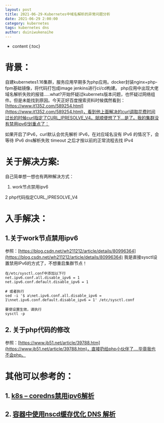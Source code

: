 ```yaml
---
layout: post
title: 2021-06-29-Kubernetes中域名解析的异常问题分析
date: 2021-06-29 2:00:00
category: kubernetes
tags: kubernetes dns
author: duiniwukenaihe
---
```

* content
{:toc}
# 背景：
自建kubernetes1.16集群，服务应用早期多为php应用。docker封装nginx+php-fpm基础镜像，将代码打包成image jenkins进行ci/cd构建。
php应用中出现大佬域名解析失败的报错.....what?开始怀疑过kubernets版本问题，也怀疑过网络组件。但是未能找到原因。今天正好百度搜索资料时候偶然看到：[https://www.it1352.com/589254.html](https://www.it1352.com/589254.html)，看到他上面解决的curl调取花费时间过长的时候curl指定了CURL_IPRESOLVE_V4。就顺便想了下...是了。我的集群没有禁用ipv6!划重点了：
​

如果开启了IPv6，curl默认会优先解析 IPv6，在对应域名没有 IPv6 的情况下，会等待 IPv6 dns解析失败 timeout 之后才按以前的正常流程去找 IPv4
# 关于解决方案:

自己简单想一想也有两种解决方式：

1. work节点禁用ipv6

2 php代码指定CURL_IPRESOLVE_V4
# 入手解决：

## 1.关于work节点禁用ipv6

参照：[https://blog.csdn.net/wh211212/article/details/80996364](https://blog.csdn.net/wh211212/article/details/80996364)
我是直接sysctl设置禁用IPv6的方式了，不想重启集群节点！

```
在/etc/sysctl.conf中添加以下行
net.ipv6.conf.all.disable_ipv6 = 1
net.ipv6.conf.default.disable_ipv6 = 1

# 或者执行
sed -i '$ a\net.ipv6.conf.all.disable_ipv6 = 1\nnet.ipv6.conf.default.disable_ipv6 = 1' /etc/sysctl.conf

要使设置生效，请执行
sysctl -p
```
## 2. 关于php代码的修改
参照：[https://www.jb51.net/article/39788.htm](https://www.jb51.net/article/39788.htm)，直接扔给php小伙伴了....毕竟我也不会php。
​

# 其他可以参考的：
## 1. [k8s – coredns禁用ipv6解析](https://yuerblog.cc/2019/09/13/k8s-coredns%E7%A6%81%E7%94%A8ipv6%E8%A7%A3%E6%9E%90/)
## 2. [容器中使用nscd缓存优化 DNS 解析](https://my.oschina.net/u/2322202/blog/3115148)